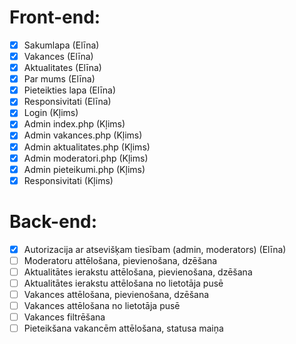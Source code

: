 # Front-end:
- [x] Sakumlapa (Elīna)
- [x] Vakances (Elīna)
- [x] Aktualitates (Elīna)
- [x] Par mums (Elīna)
- [x] Pieteikties lapa (Elīna)
- [x] Responsivitati (Elīna)
- [x] Login (Kļims)
- [x] Admin index.php (Kļims)
- [x] Admin vakances.php (Kļims)
- [x] Admin aktualitates.php (Kļims)
- [x] Admin moderatori.php (Kļims)
- [x] Admin pieteikumi.php (Kļims)
- [x] Responsivitati (Kļims)

# Back-end:
- [x] Autorizacija ar atsevišķam tiesībam (admin, moderators) (Elīna)
- [ ] Moderatoru attēlošana, pievienošana, dzēšana
- [ ] Aktualitātes ierakstu attēlošana, pievienošana, dzēšana
- [ ] Aktualitātes ierakstu attēlošana no lietotāja pusē
- [ ] Vakances attēlošana, pievienošana, dzēšana
- [ ] Vakances attēlošana no lietotāja pusē
- [ ] Vakances filtrēšana
- [ ] Pieteikšana vakancēm attēlošana, statusa maiņa
